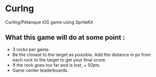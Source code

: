 Curlng
======

Curling/Pétanque iOS game using SpriteKit

## What this game will do at some point :
- 3 rocks per game.
- Be the closest to the target as possible. Add the distance in px from each rock to the target to get your final score.
- If the rock goes too far and is lost, + 50pts.
- Game center leaderboards.
